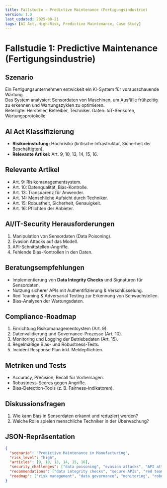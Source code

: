 ```yaml
---
title: Fallstudie – Predictive Maintenance (Fertigungsindustrie)
version: 1.0
last_updated: 2025-08-21
tags: [AI Act, High-Risk, Predictive Maintenance, Case Study]
---
```


# Fallstudie 1: Predictive Maintenance (Fertigungsindustrie)

## Szenario
Ein Fertigungsunternehmen entwickelt ein KI-System für vorausschauende Wartung.  
Das System analysiert Sensordaten von Maschinen, um Ausfälle frühzeitig zu erkennen und Wartungszyklen zu optimieren.  
Beteiligte: Hersteller, Betreiber, Techniker. Daten: IoT-Sensoren, Wartungsprotokolle.

## AI Act Klassifizierung
- **Risikoeinstufung:** Hochrisiko (kritische Infrastruktur, Sicherheit der Beschäftigten).  
- **Relevante Artikel:** Art. 9, 10, 13, 14, 15, 16.

## Relevante Artikel
- Art. 9: Risikomanagementsystem.  
- Art. 10: Datenqualität, Bias-Kontrolle.  
- Art. 13: Transparenz für Anwender.  
- Art. 14: Menschliche Aufsicht durch Techniker.  
- Art. 15: Robustheit, Sicherheit, Genauigkeit.  
- Art. 16: Pflichten der Anbieter.

## AI/IT-Security Herausforderungen
1. Manipulation von Sensordaten (Data Poisoning).  
2. Evasion Attacks auf das Modell.  
3. API-Schnittstellen-Angriffe.  
4. Fehlende Bias-Kontrollen in den Daten.  

## Beratungsempfehlungen
- Implementierung von **Data Integrity Checks** und Signaturen für Sensordaten.  
- Nutzung sicherer APIs mit Authentifizierung & Verschlüsselung.  
- Red Teaming & Adversarial Testing zur Erkennung von Schwachstellen.  
- Bias-Analysen der Wartungsdaten.  

## Compliance-Roadmap
1. Einrichtung Risikomanagementsystem (Art. 9).  
2. Datenvalidierung und Governance-Prozesse (Art. 10).  
3. Monitoring und Logging der Betriebsdaten (Art. 15).  
4. Regelmäßige Bias- und Robustness-Tests.  
5. Incident Response Plan inkl. Meldepflichten.  

## Metriken und Tests
- Accuracy, Precision, Recall für Vorhersagen.  
- Robustness-Scores gegen Angriffe.  
- Bias-Detection-Tools (z. B. Fairness-Indikatoren).  

## Diskussionsfragen
1. Wie kann Bias in Sensordaten erkannt und reduziert werden?  
2. Welche Rolle spielen menschliche Techniker in der Überwachung?  

## JSON-Repräsentation
```json
{
  "scenario": "Predictive Maintenance in Manufacturing",
  "risk_level": "high",
  "articles": [9, 10, 13, 14, 15, 16],
  "security_challenges": ["data poisoning", "evasion attacks", "API attacks", "bias"],
  "recommendations": ["data integrity checks", "secure APIs", "red teaming", "bias analysis"],
  "roadmap": ["risk management", "data governance", "monitoring", "robustness tests", "incident response"]
}
```

